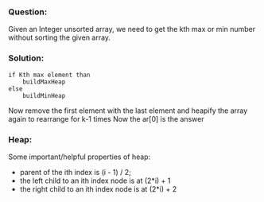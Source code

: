 ### Question:
Given an Integer unsorted array, we need to get the kth max or min number without sorting the given array.

### Solution:
```
if Kth max element than
    buildMaxHeap
else 
    buildMinHeap
```

Now remove the first element with the last element and heapify the array again to rearrange for k-1 times
Now the ar[0] is the answer

### Heap:
Some important/helpful properties of heap:
- parent of the ith index is (i - 1) / 2;
- the left child to an ith index node is at (2*i) + 1
- the right child to an ith index node is at (2*i) + 2